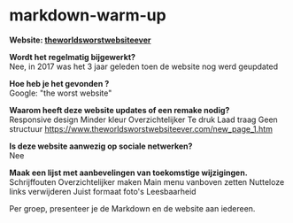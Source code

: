 markdown-warm-up
======
**Website: [theworldsworstwebsiteever](https://www.theworldsworstwebsiteever.com/)**

**Wordt het regelmatig bijgewerkt?**  
Nee, in 2017 was het 3 jaar geleden toen de website nog werd geupdated

**Hoe heb je het gevonden ?**  
Google: "the worst website"

**Waarom heeft deze website updates of een remake nodig?**  
Responsive design
Minder kleur
Overzichtelijker
Te druk
Laad traag
Geen structuur
https://www.theworldsworstwebsiteever.com/new_page_1.htm

**Is deze website aanwezig op sociale netwerken?**  
Nee

**Maak een lijst met aanbevelingen van toekomstige wijzigingen.**  
Schrijffouten
Overzichtelijker maken
Main menu vanboven zetten
Nutteloze links verwijderen
Juist formaat foto's
Leesbaarheid

Per groep, presenteer je de Markdown en de website aan iedereen.
